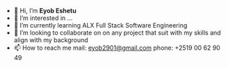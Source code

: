 - 👋 Hi, I’m ******Eyob Eshetu******
- 👀 I’m interested in ...
- 🌱 I’m currently learning ALX Full Stack Software Engineering
- 💞️ I’m looking to collaborate on on any project that suit with my skills and align with my background
- 📫 How to reach me mail: eyob2901@gmail.com phone: +2519 00 62 90 49

<!---
eyob2901/eyob2901 is a ✨ special ✨ repository because its `README.md` (this file) appears on your GitHub profile.
You can click the Preview link to take a look at your changes.
--->
